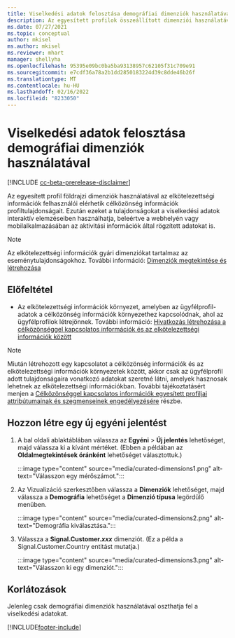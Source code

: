 ```yaml
---
title: Viselkedési adatok felosztása demográfiai dimenziók használatával (összeállított dimenziók)
description: Az egyesített profilok összeállított dimenziói használatával engedélyezheti célközönség információk ügyfélprofil-tulajdonságait.
ms.date: 07/27/2021
ms.topic: conceptual
author: mkisel
ms.author: mkisel
ms.reviewer: mhart
manager: shellyha
ms.openlocfilehash: 95395e09bc0ba5ba93138957c62105f31c709e91
ms.sourcegitcommit: e7cdf36a78a2b1dd2850183224d39c8dde46b26f
ms.translationtype: MT
ms.contentlocale: hu-HU
ms.lasthandoff: 02/16/2022
ms.locfileid: "8233050"
---
```

# <a name="use-demographic-dimensions-for-splitting-behavioral-data"></a>Viselkedési adatok felosztása demográfiai dimenziók használatával

[!INCLUDE [cc-beta-prerelease-disclaimer](includes/cc-beta-prerelease-disclaimer.md)]

Az egyesített profil földrajzi dimenziók használatával az elkötelezettségi információk felhasználói elérhetik célközönség információk profiltulajdonságait. Ezután ezeket a tulajdonságokat a viselkedési adatok interaktív elemzéseiben használhatja, beleértve a webhelyén vagy mobilalkalmazásában az aktivitási információk által rögzített adatokat is.

>[!NOTE]
> Az elkötelezettségi információk gyári dimenziókat tartalmaz az eseménytulajdonságokhoz. További információ: [Dimenziók megtekintése és létrehozása](dimensions.md)

## <a name="prerequisite"></a>Előfeltétel

- Az elkötelezettségi információk környezet, amelyben az ügyfélprofil-adatok a célközönség információk környezethez kapcsolódnak, ahol az ügyfélprofilok létrejönnek. További információ: [Hivatkozás létrehozása a célközönséggel kapcsolatos információk és az elkötelezettségi információk között](integrate-audience-insights-engagement-insights.md)

> [!NOTE]
> Miután létrehozott egy kapcsolatot a célközönség információk és az elkötelezettségi információk környezetek között, akkor csak az ügyfélprofil adott tulajdonságaira vonatkozó adatokat szeretné látni, amelyek hasznosak lehetnek az elkötelezettségi információkban. További tájékoztatásért menjen a [Célközönséggel kapcsolatos információk egyesített profiljai attribútumainak és szegmenseinek engedélyezésére](integrate-audience-insights-engagement-insights.md#enable-audience-insights-unified-profiles-attributes-and-segments) részbe.

## <a name="create-a-new-custom-report"></a>Hozzon létre egy új egyéni jelentést

1. A bal oldali ablaktáblában válassza az **Egyéni** > **Új jelentés** lehetőséget, majd válassza ki a kívánt mértéket. (Ebben a példában az **Oldalmegtekintések óránként** lehetőséget választottuk.)

    :::image type="content" source="media/curated-dimensions1.png" alt-text="Válasszon egy mérőszámot.":::

2. Az Vizualizáció szerkesztőben válassza a **Dimenziók** lehetőséget, majd válassza a **Demográfia** lehetőséget a **Dimenzió típusa** legördülő menüben.

    :::image type="content" source="media/curated-dimensions2.png" alt-text="Demográfia kiválasztása.":::

3. Válassza a **Signal.Customer.*xxx*** dimenziót. (Ez a példa a Signal.Customer.Country entitást mutatja.)

    :::image type="content" source="media/curated-dimensions3.png" alt-text="Válasszon ki egy dimenziót.":::
  
## <a name="limitations"></a>Korlátozások

Jelenleg csak demográfiai dimenziók használatával oszthatja fel a viselkedési adatokat.


[!INCLUDE[footer-include](../includes/footer-banner.md)]
